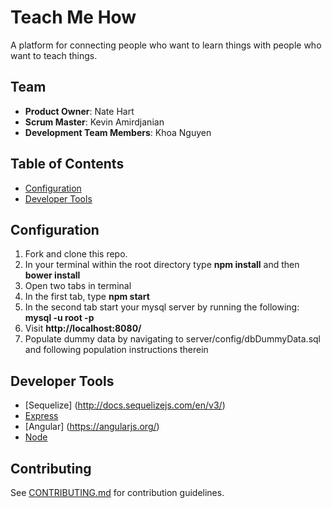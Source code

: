# Teach Me How

A platform for connecting people who want to learn things with people who want to teach things.

## Team

  - __Product Owner__: Nate Hart
  - __Scrum Master__: Kevin Amirdjanian
  - __Development Team Members__: Khoa Nguyen

## Table of Contents

* [Configuration](#configuration)
* [Developer Tools](#developer-tools)

## Configuration

1. Fork and clone this repo.
2. In your terminal within the root directory type **npm install** and then **bower install**
3. Open two tabs in terminal
4. In the first tab, type **npm start**
5. In the second tab start your mysql server by running the following: **mysql -u root -p**
6. Visit **http://localhost:8080/**
7. Populate dummy data by navigating to server/config/dbDummyData.sql and following population instructions therein

## Developer Tools

* [Sequelize] (http://docs.sequelizejs.com/en/v3/)
* [Express](http://expressjs.com/)
* [Angular] (https://angularjs.org/)
* [Node](https://nodejs.org/en/)

## Contributing

See [CONTRIBUTING.md](CONTRIBUTING.md) for contribution guidelines.
